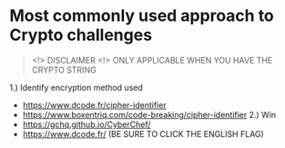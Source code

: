 # Most commonly used approach to Crypto challenges
> <!> DISCLAIMER <!> ONLY APPLICABLE WHEN YOU HAVE THE CRYPTO STRING

1.) Identify encryption method used
- https://www.dcode.fr/cipher-identifier
- https://www.boxentriq.com/code-breaking/cipher-identifier
2.) Win
- https://gchq.github.io/CyberChef/
- https://www.dcode.fr/ (BE SURE TO CLICK THE ENGLISH FLAG)
